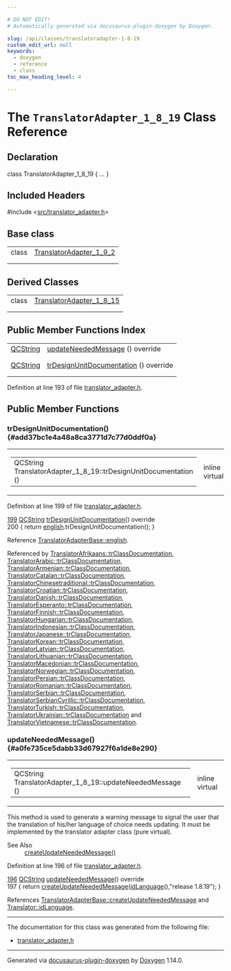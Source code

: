 ```yaml
---

# DO NOT EDIT!
# Automatically generated via docusaurus-plugin-doxygen by Doxygen.

slug: /api/classes/translatoradapter-1-8-19
custom_edit_url: null
keywords:
  - doxygen
  - reference
  - class
toc_max_heading_level: 4

---
```


<div class="doxyPage">

# The `TranslatorAdapter_1_8_19` Class Reference



## Declaration

<div class="doxyDeclaration">
class TranslatorAdapter_1_8_19 { ... }
</div>

## Included Headers

<div class="doxyIncludesList">#include &lt;<a href="/web-doxygen/docs/api/files/src/translator-adapter-h">src/translator_adapter.h</a>&gt;
</div>

## Base class

<table class="doxyMembersIndex">

<tr class="doxyMemberIndexItem">
<td class="doxyMemberIndexItemType" align="left" valign="top">class</td>
<td class="doxyMemberIndexItemName" align="left" valign="top"><a href="/web-doxygen/docs/api/classes/translatoradapter-1-9-2">TranslatorAdapter_1_9_2</a></td>
</tr>
<tr class="doxyMemberIndexDescription">
<td class="doxyMemberIndexDescriptionLeft"></td>
<td class="doxyMemberIndexDescriptionRight">
</td>
</tr>
<tr class="doxyMemberIndexSeparator">
<td class="doxyMemberIndexSeparator" colspan="2"></td>
</tr>

</table>

## Derived Classes

<table class="doxyMembersIndex">

<tr class="doxyMemberIndexItem">
<td class="doxyMemberIndexItemType" align="left" valign="top">class</td>
<td class="doxyMemberIndexItemName" align="left" valign="top"><a href="/web-doxygen/docs/api/classes/translatoradapter-1-8-15">TranslatorAdapter_1_8_15</a></td>
</tr>
<tr class="doxyMemberIndexDescription">
<td class="doxyMemberIndexDescriptionLeft"></td>
<td class="doxyMemberIndexDescriptionRight">
</td>
</tr>
<tr class="doxyMemberIndexSeparator">
<td class="doxyMemberIndexSeparator" colspan="2"></td>
</tr>

</table>

## Public Member Functions Index

<table class="doxyMembersIndex">

<tr class="doxyMemberIndexItem">
<td class="doxyMemberIndexItemType" align="left" valign="top"><a href="/web-doxygen/docs/api/classes/qcstring">QCString</a></td>
<td class="doxyMemberIndexItemName" align="left" valign="top"><a href="#a0fe735ce5dabb33d67927f6a1de8e290">updateNeededMessage</a> () override</td>
</tr>
<tr class="doxyMemberIndexDescription">
<td class="doxyMemberIndexDescriptionLeft"></td>
<td class="doxyMemberIndexDescriptionRight">
</td>
</tr>
<tr class="doxyMemberIndexSeparator">
<td class="doxyMemberIndexSeparator" colspan="2"></td>
</tr>

<tr class="doxyMemberIndexItem">
<td class="doxyMemberIndexItemType" align="left" valign="top"><a href="/web-doxygen/docs/api/classes/qcstring">QCString</a></td>
<td class="doxyMemberIndexItemName" align="left" valign="top"><a href="#add37bc1e4a48a8ca3771d7c77d0ddf0a">trDesignUnitDocumentation</a> () override</td>
</tr>
<tr class="doxyMemberIndexDescription">
<td class="doxyMemberIndexDescriptionLeft"></td>
<td class="doxyMemberIndexDescriptionRight">
</td>
</tr>
<tr class="doxyMemberIndexSeparator">
<td class="doxyMemberIndexSeparator" colspan="2"></td>
</tr>

</table>


Definition at line 193 of file <a href="/web-doxygen/docs/api/files/src/translator-adapter-h">translator_adapter.h</a>.

<div class="doxySectionDef">

## Public Member Functions

### trDesignUnitDocumentation() {#add37bc1e4a48a8ca3771d7c77d0ddf0a}

<div class="doxyMemberItem">
<div class="doxyMemberProto">
<table class="doxyMemberLabels">
<tr class="doxyMemberLabels">
<td class="doxyMemberLabelsLeft">
<table class="doxyMemberName">
<tr>
<td class="doxyMemberName">QCString TranslatorAdapter_1_8_19::trDesignUnitDocumentation ()</td>
</tr>
</table>
</td>
<td class="doxyMemberLabelsRight">
<span class="doxyMemberLabels">
<span class="doxyMemberLabel inline">inline</span>
<span class="doxyMemberLabel virtual">virtual</span>
</span>
</td>
</tr>
</table>
</div>
<div class="doxyMemberDoc">



Definition at line 199 of file <a href="/web-doxygen/docs/api/files/src/translator-adapter-h">translator_adapter.h</a>.

<div class="doxyProgramListing">

<div class="doxyCodeLine"><span class="doxyLineNumber"><a href="#add37bc1e4a48a8ca3771d7c77d0ddf0a">199</a></span><span class="doxyLineContent"><span class="doxyHighlight">    <a href="/web-doxygen/docs/api/classes/qcstring">QCString</a> <a href="#add37bc1e4a48a8ca3771d7c77d0ddf0a">trDesignUnitDocumentation</a>()</span><span class="doxyHighlightKeyword"> override</span></span></div>
<div class="doxyCodeLine"><span class="doxyLineNumber">200</span><span class="doxyLineContent"><span class="doxyHighlightKeyword">    </span><span class="doxyHighlight">{ </span><span class="doxyHighlightKeywordFlow">return</span><span class="doxyHighlight"> <a href="/web-doxygen/docs/api/classes/translatoradapterbase/#a75fd1d1116debf9adacfef772a04a7b1">english</a>.trDesignUnitDocumentation(); }</span></span></div>

</div>


Reference <a href="/web-doxygen/docs/api/classes/translatoradapterbase/#a75fd1d1116debf9adacfef772a04a7b1">TranslatorAdapterBase::english</a>.

Referenced by <a href="/web-doxygen/docs/api/classes/translatorafrikaans/#a6e037a5fc979fba91dcb770979676084">TranslatorAfrikaans::trClassDocumentation</a>, <a href="/web-doxygen/docs/api/classes/translatorarabic/#ab1dd2497e15f03f6ec7969045ab266c9">TranslatorArabic::trClassDocumentation</a>, <a href="/web-doxygen/docs/api/classes/translatorarmenian/#a2e65f4f44d448821a9babc3afd26a057">TranslatorArmenian::trClassDocumentation</a>, <a href="/web-doxygen/docs/api/classes/translatorcatalan/#a4ad827ecdbaf2922578184bce26a9397">TranslatorCatalan::trClassDocumentation</a>, <a href="/web-doxygen/docs/api/classes/translatorchinesetraditional/#a29d6c69aac7462a3ab785bc764e1b984">TranslatorChinesetraditional::trClassDocumentation</a>, <a href="/web-doxygen/docs/api/classes/translatorcroatian/#ae34666847138a860c2b1a459695608a0">TranslatorCroatian::trClassDocumentation</a>, <a href="/web-doxygen/docs/api/classes/translatordanish/#ad3f1d8eced794307a561e4b15558d99b">TranslatorDanish::trClassDocumentation</a>, <a href="/web-doxygen/docs/api/classes/translatoresperanto/#a5ab608e8a822ec52744d607815991c2f">TranslatorEsperanto::trClassDocumentation</a>, <a href="/web-doxygen/docs/api/classes/translatorfinnish/#a3916f2f51d6b03915d115ae9eb83f69a">TranslatorFinnish::trClassDocumentation</a>, <a href="/web-doxygen/docs/api/classes/translatorhungarian/#aec4cdb13117af263205f7c506ccff9e5">TranslatorHungarian::trClassDocumentation</a>, <a href="/web-doxygen/docs/api/classes/translatorindonesian/#ad64799c16b54eef4c1801bf860b5a5e7">TranslatorIndonesian::trClassDocumentation</a>, <a href="/web-doxygen/docs/api/classes/translatorjapanese/#a1e2aa16953afbf836a0c95bf3b8010f2">TranslatorJapanese::trClassDocumentation</a>, <a href="/web-doxygen/docs/api/classes/translatorkorean/#a38bb63b8dbf7fbe4b6091e07bca3a745">TranslatorKorean::trClassDocumentation</a>, <a href="/web-doxygen/docs/api/classes/translatorlatvian/#a1585480ad24e582d427e570178f987fc">TranslatorLatvian::trClassDocumentation</a>, <a href="/web-doxygen/docs/api/classes/translatorlithuanian/#ac1ad88d518436b82b5abd65d3a81987b">TranslatorLithuanian::trClassDocumentation</a>, <a href="/web-doxygen/docs/api/classes/translatormacedonian/#ae9b33c3a184bd7005bc15637196ee8b5">TranslatorMacedonian::trClassDocumentation</a>, <a href="/web-doxygen/docs/api/classes/translatornorwegian/#a3daa1b1c4e7f550d124a65d1c0a2e80e">TranslatorNorwegian::trClassDocumentation</a>, <a href="/web-doxygen/docs/api/classes/translatorpersian/#a4363bcf7fc00223534ad1852874c0be0">TranslatorPersian::trClassDocumentation</a>, <a href="/web-doxygen/docs/api/classes/translatorromanian/#ac444f21f3900057253582996b818ed64">TranslatorRomanian::trClassDocumentation</a>, <a href="/web-doxygen/docs/api/classes/translatorserbian/#aad3fc6d6675c350b26e6fa6bc4115a6e">TranslatorSerbian::trClassDocumentation</a>, <a href="/web-doxygen/docs/api/classes/translatorserbiancyrillic/#a0d90936e2881d744b2551afeec99639b">TranslatorSerbianCyrillic::trClassDocumentation</a>, <a href="/web-doxygen/docs/api/classes/translatorturkish/#a2b4dc69ec41d6e067a65982bd75825bc">TranslatorTurkish::trClassDocumentation</a>, <a href="/web-doxygen/docs/api/classes/translatorukrainian/#ada38d45d657e523a2563b261f96cf73b">TranslatorUkrainian::trClassDocumentation</a> and <a href="/web-doxygen/docs/api/classes/translatorvietnamese/#a20304d360d77b72040304b85c8c1c209">TranslatorVietnamese::trClassDocumentation</a>.
</div>
</div>

### updateNeededMessage() {#a0fe735ce5dabb33d67927f6a1de8e290}

<div class="doxyMemberItem">
<div class="doxyMemberProto">
<table class="doxyMemberLabels">
<tr class="doxyMemberLabels">
<td class="doxyMemberLabelsLeft">
<table class="doxyMemberName">
<tr>
<td class="doxyMemberName">QCString TranslatorAdapter_1_8_19::updateNeededMessage ()</td>
</tr>
</table>
</td>
<td class="doxyMemberLabelsRight">
<span class="doxyMemberLabels">
<span class="doxyMemberLabel inline">inline</span>
<span class="doxyMemberLabel virtual">virtual</span>
</span>
</td>
</tr>
</table>
</div>
<div class="doxyMemberDoc">




This method is used to generate a warning message to signal the user that the translation of his/her language of choice needs updating. It must be implemented by the translator adapter class (pure virtual).

<dl class="doxySectionUser">
<dt>See Also</dt>
<dd><a href="/web-doxygen/docs/api/classes/translatoradapterbase/#a71493b87a34d6e4c232e540734aba698">createUpdateNeededMessage()</a></dd>
</dl>


Definition at line 196 of file <a href="/web-doxygen/docs/api/files/src/translator-adapter-h">translator_adapter.h</a>.

<div class="doxyProgramListing">

<div class="doxyCodeLine"><span class="doxyLineNumber"><a href="#a0fe735ce5dabb33d67927f6a1de8e290">196</a></span><span class="doxyLineContent"><span class="doxyHighlight">    <a href="/web-doxygen/docs/api/classes/qcstring">QCString</a> <a href="#a0fe735ce5dabb33d67927f6a1de8e290">updateNeededMessage</a>()</span><span class="doxyHighlightKeyword"> override</span></span></div>
<div class="doxyCodeLine"><span class="doxyLineNumber">197</span><span class="doxyLineContent"><span class="doxyHighlightKeyword">    </span><span class="doxyHighlight">{ </span><span class="doxyHighlightKeywordFlow">return</span><span class="doxyHighlight"> <a href="/web-doxygen/docs/api/classes/translatoradapterbase/#a71493b87a34d6e4c232e540734aba698">createUpdateNeededMessage</a>(<a href="/web-doxygen/docs/api/classes/translator/#af1d1a225ccc757c51c6cecfeda886b93">idLanguage</a>(),</span><span class="doxyHighlightStringLiteral">"release 1.8.19"</span><span class="doxyHighlight">); }</span></span></div>

</div>


References <a href="/web-doxygen/docs/api/classes/translatoradapterbase/#a71493b87a34d6e4c232e540734aba698">TranslatorAdapterBase::createUpdateNeededMessage</a> and <a href="/web-doxygen/docs/api/classes/translator/#af1d1a225ccc757c51c6cecfeda886b93">Translator::idLanguage</a>.
</div>
</div>

</div>

<hr/>

The documentation for this class was generated from the following file:

<ul>
<li><a href="/web-doxygen/docs/api/files/src/translator-adapter-h">translator_adapter.h</a></li>
</ul>

<hr/>

<p class="doxyGeneratedBy">Generated via <a href="https://github.com/xpack/docusaurus-plugin-doxygen">docusaurus-plugin-doxygen</a> by <a href="https://www.doxygen.nl">Doxygen</a> 1.14.0.</p>

</div>
